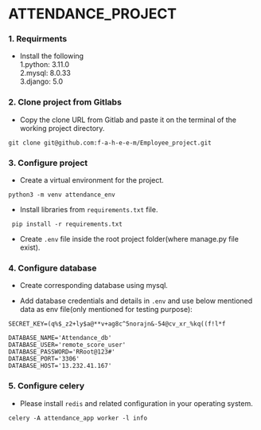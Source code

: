 # ATTENDANCE_PROJECT

### 1. Requirments
- Install the following   
1.python: 3.11.0  
2.mysql: 8.0.33  
3.django: 5.0
  
### 2. Clone project from Gitlabs
- Copy the clone URL from Gitlab and paste it on the terminal of the working project directory.
```
git clone git@github.com:f-a-h-e-e-m/Employee_project.git
```
### 3. Configure project
- Create a virtual environment for the project.  
```
python3 -m venv attendance_env
```
- Install libraries from `requirements.txt` file.
```
 pip install -r requirements.txt
```

- Create `.env` file inside the root project folder(where manage.py file exist).  


### 4. Configure database

- Create corresponding database using mysql. 

- Add database credentials and details in `.env` and use below mentioned data as env file(only mentioned for testing purpose):

```
SECRET_KEY=(q%$_z2+ly$a@**v+ag8c^5norajn&-54@cv_xr_%kq((f!l*f

DATABASE_NAME='Attendance_db'
DATABASE_USER='remote_score_user'
DATABASE_PASSWORD='RRoot@123#'
DATABASE_PORT='3306'
DATABASE_HOST='13.232.41.167'

```

### 5. Configure celery

- Please install `redis`  and related configuration in your operating system.

```
celery -A attendance_app worker -l info

```
